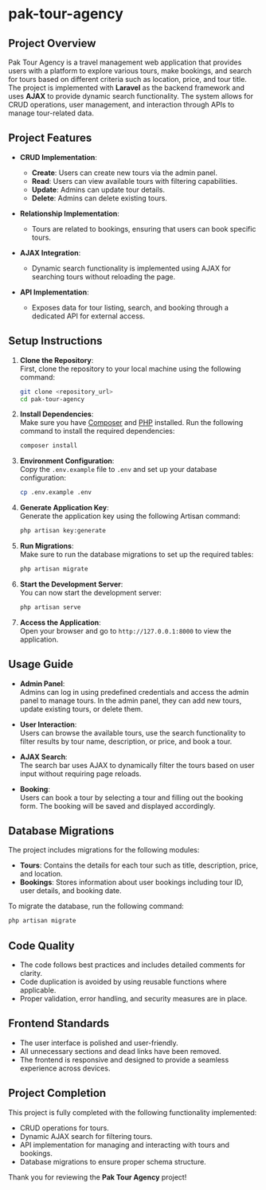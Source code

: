 # pak-tour-agency


## Project Overview

Pak Tour Agency is a travel management web application that provides users with a platform to explore various tours, make bookings, and search for tours based on different criteria such as location, price, and tour title. The project is implemented with **Laravel** as the backend framework and uses **AJAX** to provide dynamic search functionality. The system allows for CRUD operations, user management, and interaction through APIs to manage tour-related data.

## Project Features

- **CRUD Implementation**:  
  - **Create**: Users can create new tours via the admin panel.
  - **Read**: Users can view available tours with filtering capabilities.
  - **Update**: Admins can update tour details.
  - **Delete**: Admins can delete existing tours.
  
- **Relationship Implementation**:  
  - Tours are related to bookings, ensuring that users can book specific tours.

- **AJAX Integration**:  
  - Dynamic search functionality is implemented using AJAX for searching tours without reloading the page.

- **API Implementation**:  
  - Exposes data for tour listing, search, and booking through a dedicated API for external access.

## Setup Instructions

1. **Clone the Repository**:  
   First, clone the repository to your local machine using the following command:
   ```bash
   git clone <repository_url>
   cd pak-tour-agency
   ```

2. **Install Dependencies**:  
   Make sure you have [Composer](https://getcomposer.org/) and [PHP](https://www.php.net/) installed. Run the following command to install the required dependencies:
   ```bash
   composer install
   ```

3. **Environment Configuration**:  
   Copy the `.env.example` file to `.env` and set up your database configuration:
   ```bash
   cp .env.example .env
   ```

4. **Generate Application Key**:  
   Generate the application key using the following Artisan command:
   ```bash
   php artisan key:generate
   ```

5. **Run Migrations**:  
   Make sure to run the database migrations to set up the required tables:
   ```bash
   php artisan migrate
   ```

6. **Start the Development Server**:  
   You can now start the development server:
   ```bash
   php artisan serve
   ```

7. **Access the Application**:  
   Open your browser and go to `http://127.0.0.1:8000` to view the application.

## Usage Guide

- **Admin Panel**:  
  Admins can log in using predefined credentials and access the admin panel to manage tours. In the admin panel, they can add new tours, update existing tours, or delete them.

- **User Interaction**:  
  Users can browse the available tours, use the search functionality to filter results by tour name, description, or price, and book a tour.

- **AJAX Search**:  
  The search bar uses AJAX to dynamically filter the tours based on user input without requiring page reloads.

- **Booking**:  
  Users can book a tour by selecting a tour and filling out the booking form. The booking will be saved and displayed accordingly.

## Database Migrations

The project includes migrations for the following modules:

- **Tours**: Contains the details for each tour such as title, description, price, and location.
- **Bookings**: Stores information about user bookings including tour ID, user details, and booking date.

To migrate the database, run the following command:
```bash
php artisan migrate
```

## Code Quality

- The code follows best practices and includes detailed comments for clarity.
- Code duplication is avoided by using reusable functions where applicable.
- Proper validation, error handling, and security measures are in place.

## Frontend Standards

- The user interface is polished and user-friendly.
- All unnecessary sections and dead links have been removed.
- The frontend is responsive and designed to provide a seamless experience across devices.

## Project Completion

This project is fully completed with the following functionality implemented:

- CRUD operations for tours.
- Dynamic AJAX search for filtering tours.
- API implementation for managing and interacting with tours and bookings.
- Database migrations to ensure proper schema structure.



Thank you for reviewing the **Pak Tour Agency** project!

